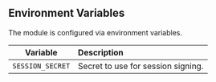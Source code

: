 ## Environment Variables

The module is configured via environment variables.

|     Variable     | Description                        |
|:----------------:|:-----------------------------------|
| `SESSION_SECRET` | Secret to use for session signing. |

